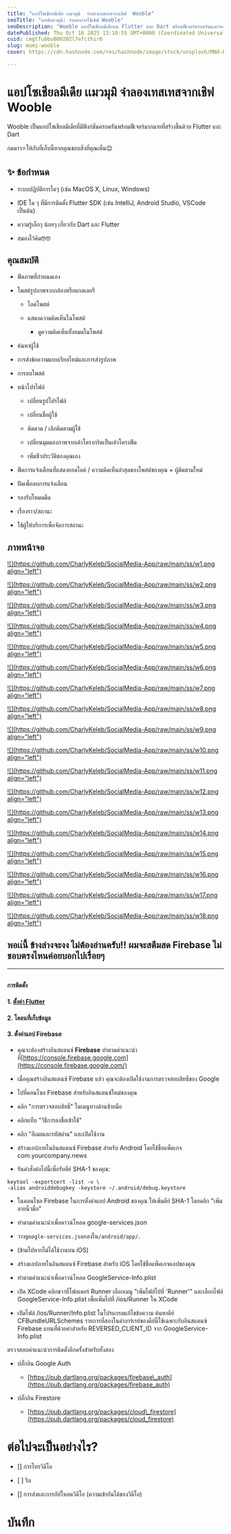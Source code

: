 ```yaml
---
title: "แอปโซเชียลมีเดีย เเมวมุมิ  จำลองเทสเทสจากเชิฟ  Wooble"
seoTitle: "แอปแมวมุมิ: จำลองการใช้เชิฟ Wooble"
seoDescription: "Wooble แอปโซเชียลมีเดียบน Flutter และ Dart พร้อมฟีเจอร์ครบครันและรองรับโหมดมืด ทดลองใช้เลย!"
datePublished: Thu Oct 16 2025 13:10:55 GMT+0000 (Coordinated Universal Time)
cuid: cmgtfubbu000202l7efcthir6
slug: mumi-wooble
cover: https://cdn.hashnode.com/res/hashnode/image/stock/unsplash/MNd-Rka1o0Q/upload/21d792fe3303e2e890b7e4c854dbe957.jpeg

---
```


# **แอปโซเชียลมีเดีย เเมวมุมิ จำลองเทสเทสจากเชิฟ** Wooble

Wooble เป็นแอปโซเชียลมีเดียที่มีฟังก์ชันครบครันพร้อมฟีเจอร์มากมายที่สร้างขึ้นด้วย Flutter และ Dart

กดดาว⭐ให้กับที่เก็บนี้หากคุณชอบสิ่งที่คุณเห็น😉

## **✨ ข้อกำหนด**

* ระบบปฏิบัติการใดๆ (เช่น MacOS X, Linux, Windows)
    
* IDE ใด ๆ ที่มีการติดตั้ง Flutter SDK (เช่น IntelliJ, Android Studio, VSCode เป็นต้น)
    
* ความรู้เล็กๆ น้อยๆ เกี่ยวกับ Dart และ Flutter
    
* สมองไว้คิด🤓🤓
    

## **คุณสมบัติ**

* ฟีดภาพที่กำหนดเอง
    
* โพสต์รูปภาพจากกล้องหรือแกลเลอรี
    
    * ไลค์โพสต์
        
    * แสดงความคิดเห็นในโพสต์
        
        * ดูความคิดเห็นทั้งหมดในโพสต์
            
* ค้นหาผู้ใช้
    
* การส่งข้อความแบบเรียลไทม์และการส่งรูปภาพ
    
* การลบโพสต์
    
* หน้าโปรไฟล์
    
    * เปลี่ยนรูปโปรไฟล์
        
    * เปลี่ยนชื่อผู้ใช้
        
    * ติดตาม / เลิกติดตามผู้ใช้
        
    * เปลี่ยนมุมมองภาพจากเค้าโครงกริดเป็นเค้าโครงฟีด
        
    * เพิ่มชีวประวัติของคุณเอง
        
* ฟีดการแจ้งเตือนที่แสดงยอดไลค์ / ความคิดเห็นล่าสุดของโพสต์ของคุณ + ผู้ติดตามใหม่
    
* ปัดเพื่อลบการแจ้งเตือน
    
* รองรับโหมดมืด
    
* เรื่องราว/สถานะ
    
* ใช้ผู้ให้บริการเพื่อจัดการสถานะ
    

## **ภาพหน้าจอ**

[![](https://github.com/CharlyKeleb/SocialMedia-App/raw/main/ss/w1.png align="left")](https://github.com/CharlyKeleb/SocialMedia-App/blob/main/ss/w1.png)

[![](https://github.com/CharlyKeleb/SocialMedia-App/raw/main/ss/w2.png align="left")](https://github.com/CharlyKeleb/SocialMedia-App/blob/main/ss/w2.png)

[![](https://github.com/CharlyKeleb/SocialMedia-App/raw/main/ss/w3.png align="left")](https://github.com/CharlyKeleb/SocialMedia-App/blob/main/ss/w3.png)

[![](https://github.com/CharlyKeleb/SocialMedia-App/raw/main/ss/w4.png align="left")](https://github.com/CharlyKeleb/SocialMedia-App/blob/main/ss/w4.png)

[![](https://github.com/CharlyKeleb/SocialMedia-App/raw/main/ss/w5.png align="left")](https://github.com/CharlyKeleb/SocialMedia-App/blob/main/ss/w5.png)

[![](https://github.com/CharlyKeleb/SocialMedia-App/raw/main/ss/w6.png align="left")](https://github.com/CharlyKeleb/SocialMedia-App/blob/main/ss/w6.png)

[![](https://github.com/CharlyKeleb/SocialMedia-App/raw/main/ss/w7.png align="left")](https://github.com/CharlyKeleb/SocialMedia-App/blob/main/ss/w7.png)

[![](https://github.com/CharlyKeleb/SocialMedia-App/raw/main/ss/w8.png align="left")](https://github.com/CharlyKeleb/SocialMedia-App/blob/main/ss/w8.png)

[![](https://github.com/CharlyKeleb/SocialMedia-App/raw/main/ss/w9.png align="left")](https://github.com/CharlyKeleb/SocialMedia-App/blob/main/ss/w9.png)

[![](https://github.com/CharlyKeleb/SocialMedia-App/raw/main/ss/w10.png align="left")](https://github.com/CharlyKeleb/SocialMedia-App/blob/main/ss/w10.png)

[![](https://github.com/CharlyKeleb/SocialMedia-App/raw/main/ss/w11.png align="left")](https://github.com/CharlyKeleb/SocialMedia-App/blob/main/ss/w11.png)

[![](https://github.com/CharlyKeleb/SocialMedia-App/raw/main/ss/w12.png align="left")](https://github.com/CharlyKeleb/SocialMedia-App/blob/main/ss/w12.png)

[![](https://github.com/CharlyKeleb/SocialMedia-App/raw/main/ss/w13.png align="left")](https://github.com/CharlyKeleb/SocialMedia-App/blob/main/ss/w13.png)

[![](https://github.com/CharlyKeleb/SocialMedia-App/raw/main/ss/w14.png align="left")](https://github.com/CharlyKeleb/SocialMedia-App/blob/main/ss/w14.png)

[![](https://github.com/CharlyKeleb/SocialMedia-App/raw/main/ss/w15.png align="left")](https://github.com/CharlyKeleb/SocialMedia-App/blob/main/ss/w15.png)

[![](https://github.com/CharlyKeleb/SocialMedia-App/raw/main/ss/w16.png align="left")](https://github.com/CharlyKeleb/SocialMedia-App/blob/main/ss/w16.png)

[![](https://github.com/CharlyKeleb/SocialMedia-App/raw/main/ss/w17.png align="left")](https://github.com/CharlyKeleb/SocialMedia-App/blob/main/ss/w17.png)

[![](https://github.com/CharlyKeleb/SocialMedia-App/raw/main/ss/w18.png align="left")](https://github.com/CharlyKeleb/SocialMedia-App/blob/main/ss/w18.png)

## พอเเ่นี้ ข้างล่างจะงง ไม่ต้องอ่านครับ!! ผมจะสตีมสด **Firebase ไม่ชอบตรงไหนค่อยบอกไปเรื่อยๆ**

---

##   
  
  
**การติดตั้ง**

#### **1\.** [**ตั้งค่า Flutter**](https://flutter.dev/docs/get-started/install)

#### **2\. โคลนที่เก็บข้อมูล**

#### **3\. ตั้งค่าแอป Firebase**

* คุณจะต้องสร้างอินสแตนซ์ **Firebase** ทำตามคำแนะนำที่[https://console.firebase.google.com](https://console.firebase.google.com/)
    
* เมื่อคุณสร้างอินสแตนซ์ Firebase แล้ว คุณจะต้องเปิดใช้งานการตรวจสอบสิทธิ์ของ Google
    

* ไปที่คอนโซล Firebase สำหรับอินสแตนซ์ใหม่ของคุณ
    
* คลิก "การตรวจสอบสิทธิ์" ในเมนูทางด้านซ้ายมือ
    
* คลิกแท็บ "วิธีการลงชื่อเข้าใช้"
    
* คลิก "อีเมลและรหัสผ่าน" และเปิดใช้งาน
    
* สร้างแอปภายในอินสแตนซ์ Firebase สำหรับ Android โดยใช้ชื่อแพ็คเกจ com.yourcompany.news
    
* รันคำสั่งต่อไปนี้เพื่อรับคีย์ SHA-1 ของคุณ:
    

```plaintext
keytool -exportcert -list -v \
-alias androiddebugkey -keystore ~/.android/debug.keystore
```

* ในคอนโซล Firebase ในการตั้งค่าแอป Android ของคุณ ให้เพิ่มคีย์ SHA-1 โดยคลิก "เพิ่มลายนิ้วมือ"
    
* ทำตามคำแนะนำเพื่อดาวน์โหลด google-services.json
    
* วาง`google-services.json`ลงใน`/android/app/`.
    

* (ข้ามไปหากไม่ได้ใช้งานบน iOS)
    

* สร้างแอปภายในอินสแตนซ์ Firebase สำหรับ iOS โดยใช้ชื่อแพ็คเกจแอปของคุณ
    
* ทำตามคำแนะนำเพื่อดาวน์โหลด GoogleService-Info.plist
    
* เปิด XCode คลิกขวาที่โฟลเดอร์ Runner เลือกเมนู "เพิ่มไฟล์ไปที่ 'Runner'" และเลือกไฟล์ GoogleService-Info.plist เพื่อเพิ่มไปที่ /ios/Runner ใน XCode
    
* เปิดไฟล์ /ios/Runner/Info.plist ในโปรแกรมแก้ไขข้อความ ค้นหาคีย์ CFBundleURLSchemes รายการที่สองในค่าอาร์เรย์ของคีย์นี้ใช้เฉพาะกับอินสแตนซ์ Firebase แทนที่ด้วยค่าสำหรับ REVERSED\_CLIENT\_ID จาก GoogleService-Info.plist
    

ตรวจสอบคำแนะนำการติดตั้งอีกครั้งสำหรับทั้งสอง

* ปลั๊กอิน Google Auth
    
    * [https://pub.dartlang.org/packages/firebase\_auth](https://pub.dartlang.org/packages/firebase_auth)
        
* ปลั๊กอิน Firestore
    
    * [https://pub.dartlang.org/packages/cloud\_firestore](https://pub.dartlang.org/packages/cloud_firestore)
        

# **ต่อไปจะเป็นอย่างไร?**

* \[\] การโทรวิดีโอ
    
* \[ \] รีล
    
* \[\] การส่งและการอัปโหลดวิดีโอ (ความเข้ากันได้ของวิดีโอ)
    

# **บันทึก**